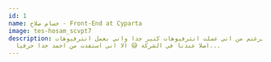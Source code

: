 ```yaml
---
id: 1
name: حسام صلاح - Front-End at Cyparta
image: tes-hosam_scvpt7
description: على الرغنم من اني عملت انترفيوهات كتير جدا واني بعمل انترفيوهات
  اصلا عندنا في الشركة 😅 الا اني استفدت من احمد جدا حرفيا...
---
```

